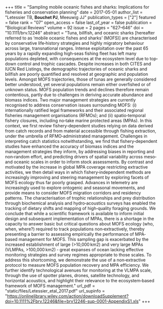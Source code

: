 +++
title = "Sampling mobile oceanic fishes and sharks: Implications for fisheries and conservation planning"
date = 2017-05-01
author_list = "Letessier TB, <b>Bouchet PJ</b>, Meeuwig JJ"
publication_types = ["2"]
featured = false
rank = "07"
open_access = false
last_of_year = false
publication = "Biological Reviews"
volume = 92
issue = 2
pages = "627–646"
doi = "10.1111/brv.12246"
abstract = "Tuna, billfish, and oceanic sharks [hereafter referred to as ‘mobile oceanic fishes and sharks’ (MOFS)] are characterised by conservative life‐history strategies and highly migratory behaviour across large, transnational ranges. Intense exploitation over the past 65 years by a rapidly expanding high‐seas fishing fleet has left many populations depleted, with consequences at the ecosystem level due to top‐down control and trophic cascades. Despite increases in both CITES and IUCN Red Listings, the demographic trajectories of oceanic sharks and billfish are poorly quantified and resolved at geographic and population levels. Amongst MOFS trajectories, those of tunas are generally considered better understood, yet several populations remain either overfished or of unknown status. MOFS population trends and declines therefore remain contentious, partly due to challenges in deriving accurate abundance and biomass indices. Two major management strategies are currently recognised to address conservation issues surrounding MOFS: (i) internationally ratified legal frameworks and their associated regional fisheries management organisations (RFMOs); and (ii) spatio‐temporal fishery closures, including no‐take marine protected areas (MPAs). In this context, we first review fishery‐dependent studies relying on data derived from catch records and from material accessible through fishing extraction, under the umbrella of RFMO‐administrated management. Challenges in interpreting catch statistics notwithstanding, we find that fishery‐dependent studies have enhanced the accuracy of biomass indices and the management strategies they inform, by addressing biases in reporting and non‐random effort, and predicting drivers of spatial variability across meso‐ and oceanic scales in order to inform stock assessments. By contrast and motivated by the increase in global MPA coverage restricting extractive activities, we then detail ways in which fishery‐independent methods are increasingly improving and steering management by exploring facets of MOFS ecology thus far poorly grasped. Advances in telemetry are increasingly used to explore ontogenic and seasonal movements, and provide means to consider MOFS migration corridors and residency patterns. The characterisation of trophic relationships and prey distribution through biochemical analysis and hydro‐acoustics surveys has enabled the tracking of dietary shifts and mapping of high‐quality foraging grounds. We conclude that while a scientific framework is available to inform initial design and subsequent implementation of MPAs, there is a shortage in the capacity to answer basic but critical questions about MOFS ecology (who, when, where?) required to track populations non‐extractively, thereby presenting a barrier to assessing empirically the performance of MPA‐based management for MOFS. This sampling gap is exacerbated by the increased establishment of large (>10,000 km2) and very large MPAs (VLMPAs, >100,000 km2) ‐ great expanses of ocean lacking effective monitoring strategies and survey regimes appropriate to those scales. To address this shortcoming, we demonstrate the use of a non‐extractive protocol to measure MOFS population recovery and MPA efficiency. We further identify technological avenues for monitoring at the VLMPA scale, through the use of spotter planes, drones, satellite technology, and horizontal acoustics, and highlight their relevance to the ecosystem‐based framework of MOFS management."
url_pdf = "static/files/Letessier_etal_2017.pdf"
url_supinfo = "https://onlinelibrary.wiley.com/action/downloadSupplement?doi=10.1111%2Fbrv.12246&file=brv12246-sup-0001-AppendixS1.xls"
+++

